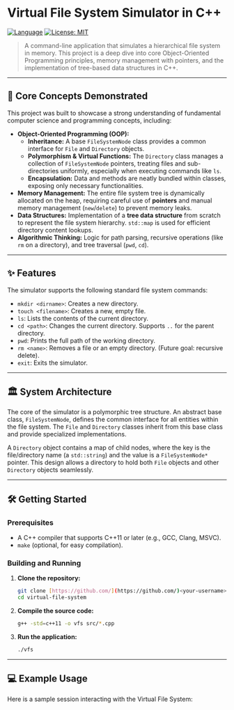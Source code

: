# Virtual File System Simulator in C++

[![Language](https://img.shields.io/badge/Language-C%2B%2B-blue.svg)](https://isocpp.org/)
[![License: MIT](https://img.shields.io/badge/License-MIT-yellow.svg)](https://opensource.org/licenses/MIT)

> A command-line application that simulates a hierarchical file system in memory. This project is a deep dive into core Object-Oriented Programming principles, memory management with pointers, and the implementation of tree-based data structures in C++.

---

## 🚀 Core Concepts Demonstrated

This project was built to showcase a strong understanding of fundamental computer science and programming concepts, including:

* **Object-Oriented Programming (OOP):**
    * **Inheritance:** A base `FileSystemNode` class provides a common interface for `File` and `Directory` objects.
    * **Polymorphism & Virtual Functions:** The `Directory` class manages a collection of `FileSystemNode` pointers, treating files and sub-directories uniformly, especially when executing commands like `ls`.
    * **Encapsulation:** Data and methods are neatly bundled within classes, exposing only necessary functionalities.
* **Memory Management:** The entire file system tree is dynamically allocated on the heap, requiring careful use of **pointers** and manual memory management (`new`/`delete`) to prevent memory leaks.
* **Data Structures:** Implementation of a **tree data structure** from scratch to represent the file system hierarchy. `std::map` is used for efficient directory content lookups.
* **Algorithmic Thinking:** Logic for path parsing, recursive operations (like `rm` on a directory), and tree traversal (`pwd`, `cd`).

---

## ✨ Features

The simulator supports the following standard file system commands:

* `mkdir <dirname>`: Creates a new directory.
* `touch <filename>`: Creates a new, empty file.
* `ls`: Lists the contents of the current directory.
* `cd <path>`: Changes the current directory. Supports `..` for the parent directory.
* `pwd`: Prints the full path of the working directory.
* `rm <name>`: Removes a file or an empty directory. (Future goal: recursive delete).
* `exit`: Exits the simulator.

---

## 🏛️ System Architecture

The core of the simulator is a polymorphic tree structure. An abstract base class, `FileSystemNode`, defines the common interface for all entities within the file system. The `File` and `Directory` classes inherit from this base class and provide specialized implementations.

A `Directory` object contains a map of child nodes, where the key is the file/directory name (a `std::string`) and the value is a `FileSystemNode*` pointer. This design allows a directory to hold both `File` objects and other `Directory` objects seamlessly.



---

## 🛠️ Getting Started

### Prerequisites

* A C++ compiler that supports C++11 or later (e.g., GCC, Clang, MSVC).
* `make` (optional, for easy compilation).

### Building and Running

1.  **Clone the repository:**
    ```bash
    git clone [https://github.com/](https://github.com/)<your-username>/virtual-file-system.git
    cd virtual-file-system
    ```

2.  **Compile the source code:**
    ```bash
    g++ -std=c++11 -o vfs src/*.cpp
    ```

3.  **Run the application:**
    ```bash
    ./vfs
    ```

---

## 💻 Example Usage

Here is a sample session interacting with the Virtual File System:
